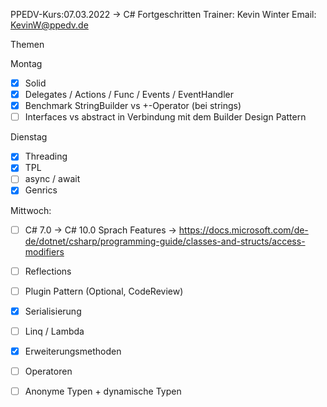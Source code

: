 PPEDV-Kurs:07.03.2022 -> C# Fortgeschritten
Trainer: Kevin Winter
Email: KevinW@ppedv.de

Themen

Montag 

- [x] Solid 
- [x] Delegates / Actions / Func / Events / EventHandler
- [x] Benchmark StringBuilder vs +-Operator (bei strings)
- [ ] Interfaces vs abstract in Verbindung mit dem Builder Design Pattern 

Dienstag
- [x] Threading
- [x] TPL
- [ ] async / await
- [x] Genrics

Mittwoch:

- [ ] C# 7.0 -> C# 10.0 Sprach Features
		-> https://docs.microsoft.com/de-de/dotnet/csharp/programming-guide/classes-and-structs/access-modifiers
- [ ] Reflections 
 - [ ] Plugin Pattern (Optional, CodeReview)
- [x] Serialisierung
- [ ] Linq / Lambda 
- [x] Erweiterungsmethoden  
- [ ] Operatoren
- [ ] Anonyme Typen + dynamische Typen













